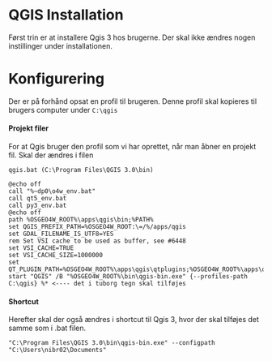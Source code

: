 QGIS Installation
===========================

Først trin er at installere Qgis 3 hos brugerne. Der skal ikke ændres nogen instillinger under installationen.

# Konfigurering 

Der er på forhånd opsat en profil til brugeren. Denne profil skal kopieres til brugers computer under ```C:\qgis ``` 

#### Projekt filer

For at Qgis bruger den profil som vi har oprettet, når man åbner en projekt fil. Skal der ændres i filen 

```qgis.bat (C:\Program Files\QGIS 3.0\bin) ```
```batch
@echo off
call "%~dp0\o4w_env.bat"
call qt5_env.bat
call py3_env.bat
@echo off
path %OSGEO4W_ROOT%\apps\qgis\bin;%PATH%
set QGIS_PREFIX_PATH=%OSGEO4W_ROOT:\=/%/apps/qgis
set GDAL_FILENAME_IS_UTF8=YES
rem Set VSI cache to be used as buffer, see #6448
set VSI_CACHE=TRUE
set VSI_CACHE_SIZE=1000000
set QT_PLUGIN_PATH=%OSGEO4W_ROOT%\apps\qgis\qtplugins;%OSGEO4W_ROOT%\apps\qt5\plugins
start "QGIS" /B "%OSGEO4W_ROOT%\bin\qgis-bin.exe" {--profiles-path C:\qgis} %* <---- det i tuborg tegn skal tilføjes
```
#### Shortcut

Herefter skal der også ændres i shortcut til Qgis 3, hvor der skal tilføjes det samme som i .bat filen.

```"C:\Program Files\QGIS 3.0\bin\qgis-bin.exe" --configpath "C:\Users\nibr02\Documents"```
